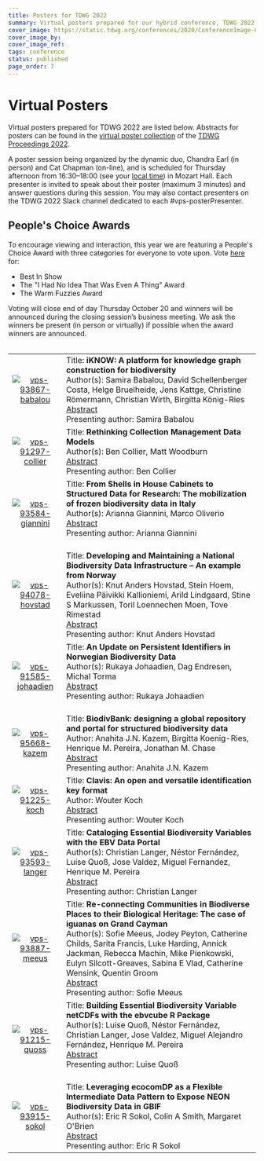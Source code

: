 ```yaml
---
title: Posters for TDWG 2022
summary: Virtual posters prepared for our hybrid conference, TDWG 2022
cover_image: https://static.tdwg.org/conferences/2020/ConferenceImage-CR.jpg
cover_image_by: 
cover_image_ref: 
tags: conference
status: published
page_order: 7
---
```


# Virtual Posters

Virtual posters prepared for TDWG 2022 are listed below. Abstracts for posters can be found in the [virtual poster collection](https://biss.pensoft.net/collection/386/) of the [TDWG Proceedings 2022](https://biss.pensoft.net/collection/384/). 

A poster session being organized by the dynamic duo, Chandra Earl (in person) and Cat Chapman (on-line), and is scheduled for Thursday afternoon from 16:30–18:00 (see your [local time](https://www.timeanddate.com/worldclock/fixedtime.html?msg=Thursday+Poster+Session+-+Mozart+Hall&iso=20221020T1630&p1=238&ah=1&am=30)) in Mozart Hall. Each presenter is invited to speak about their poster (maximum 3 minutes) and answer questions during this session. You may also contact presenters on the TDWG 2022 Slack channel dedicated to each #vps-posterPresenter. 

## People's Choice Awards

To encourage viewing and interaction, this year we are featuring a People's Choice Award with three categories for everyone to vote upon. Vote [here](https://forms.gle/CXMvTT4ZhZAKxDDUA) for:

- Best In Show
- The "I Had No Idea That Was Even A Thing" Award
- The Warm Fuzzies Award

Voting will close end of day Thursday October 20 and winners will be announced during the closing session’s business meeting. We  ask the winners be present (in person or virtually) if possible when the award winners are announced. <br/><br/>




<table>

<tr>
  <td style="text-align:center">
  	<a href="https://static.tdwg.org/conferences/2022/posters/vps-93867-babalou.pdf" target="_blank"><img src="https://static.tdwg.org/conferences/2022/posters/vps-93867-babalou.png" alt="vps-93867-babalou" style="max-width:300px; max-height:300px;">
  </td>
  <td style="vertical-align:middle">
	Title: <strong> iKNOW: A platform for knowledge graph construction for biodiversity</strong><br />
	Author(s): Samira Babalou, David Schellenberger Costa, Helge Bruelheide, Jens Kattge, Christine Römermann, Christian Wirth, Birgitta König-Ries <br/>
	<a href="https://biss.pensoft.net/article/59041/" target="_blank">Abstract</a> <br/>
	  Presenting author: Samira Babalou <br/>
  </td>
</tr>


<tr>
  <td style="text-align:center">
  	<a href="https://static.tdwg.org/conferences/2022/posters/vps-91297-collier.pdf" target="_blank"><img src="https://static.tdwg.org/conferences/2022/posters/vps-91297-collier.png" alt="vps-91297-collier"  style="max-width:300px; max-height:300px;">
  </td>
  <td style="vertical-align:middle">
	Title: <strong>Rethinking Collection Management Data Models </strong><br />
	Author(s): Ben Collier, Matt Woodburn <br />
	<a href="https://biss.pensoft.net/article/91297/" target="_blank">Abstract</a><br/>
	  Presenting author: Ben Collier  <br/>
  </td>
</tr>


<tr>
  <td style="text-align:center">
  	<a href="https://static.tdwg.org/conferences/2022/posters/vps-93584-giannini.pdf" target="_blank"><img src="https://static.tdwg.org/conferences/2022/posters/vps-93584-giannini.png" alt="vps-93584-giannini" style="max-width:300px; max-height:300px;">
  </td>
  <td style="vertical-align:middle">
	Title: <strong>From Shells in House Cabinets to Structured Data for Research: The mobilization of frozen biodiversity data in Italy </strong><br />
	Author(s): Arianna Giannini, Marco Oliverio <br />
	<a href="https://biss.pensoft.net/article/93584/" target="_blank">Abstract</a> <br/>
	Presenting author: Arianna Giannini <br/>
	<br/>
  </td>
</tr>


<tr>
  <td style="text-align:center">
  	<a href="https://static.tdwg.org/conferences/2022/posters/vps-94078-hovstad.pdf" target="_blank"><img src="https://static.tdwg.org/conferences/2022/posters/vps-94078-hovstad.png" alt="vps-94078-hovstad" style="max-width:300px; max-height:300px;">
  </td>
  <td style="vertical-align:middle">
	Title: <strong>Developing and Maintaining a National Biodiversity Data Infrastructure – An example from Norway </strong><br />
	Author(s): Knut Anders Hovstad, Stein Hoem, Eveliina Päivikki Kallioniemi, Arild Lindgaard, Stine S Markussen, Toril Loennechen Moen, Tove Rimestad <br/>
	<a href="https://biss.pensoft.net/article/59041/" target="_blank">Abstract</a> <br/>
	  Presenting author: Knut Anders Hovstad <br/>
  </td>
</tr>


<tr>
  <td style="text-align:center">
  <a href="https://static.tdwg.org/conferences/2022/posters/vps-91585-johaadien.jpg" target="_blank"><img src="https://static.tdwg.org/conferences/2022/posters/vps-91585-johaadien.png" alt="vps-91585-johaadien"  style="max-width:300px; max-height:300px;">
  </td>
  <td style="vertical-align:middle">
    Title: <strong>An Update on Persistent Identifiers in Norwegian Biodiversity Data</strong><br />
    Author(s): Rukaya Johaadien, Dag Endresen, Michal Torma <br />
    <a href="https://biss.pensoft.net/article/91585/" target="_blank">Abstract</a> <br/>
    Presenting author: Rukaya Johaadien <br/>
    <br/>
  </td>
</tr>


<tr>
  <td style="text-align:center">
  	<a href="https://static.tdwg.org/conferences/2022/posters/vps-95668-kazem.pdf" target="_blank"><img src="https://static.tdwg.org/conferences/2022/posters/vps-95668-kazem.png" alt="vps-95668-kazem" style="max-width:300px; max-height:300px;">
	</td>
  <td style="vertical-align:middle">
	Title: <strong>BiodivBank: designing a global repository and portal for structured biodiversity data</strong><br />
	Author: Anahita J.N. Kazem, Birgitta Koenig-Ries, Henrique M. Pereira, Jonathan M. Chase<br />
	<a href="https://biss.pensoft.net/article/95668/" target="_blank">Abstract</a><br/>
	  Presenting author: Anahita J.N. Kazem <br/>
  </td>
</tr>


<tr>
  <td style="text-align:center">
  	<a href="https://static.tdwg.org/conferences/2022/posters/vps-91225-koch.pdf" target="_blank"><img src="https://static.tdwg.org/conferences/2022/posters/vps-91225-koch.png" alt="vps-91225-koch" style="max-width:300px; max-height:300px;">
	</td>
  <td style="vertical-align:middle">
	Title: <strong>Clavis: An open and versatile identification key format </strong><br />
	Author: Wouter Koch <br />
	<a href="https://biss.pensoft.net/article/91225/" target="_blank">Abstract</a><br/>
	  Presenting author: Wouter Koch <br/>
  </td>
</tr>


<tr>
  <td style="text-align:center">
  	<a href="https://static.tdwg.org/conferences/2022/posters/vps-93593-langer.pdf" target="_blank"><img src="https://static.tdwg.org/conferences/2022/posters/vps-93593-langer.png" alt="vps-93593-langer" style="max-width:300px; max-height:300px;">
  </td>
  <td style="vertical-align:middle">
	Title: <strong>Cataloging Essential Biodiversity Variables with the EBV Data Portal </strong><br />
	Author(s): Christian Langer, Néstor Fernández, Luise Quoß, Jose Valdez, Miguel Fernandez, Henrique M. Pereira <br />
	<a href="https://biss.pensoft.net/article/59065/" target="_blank">Abstract</a><br/>
	Presenting author: Christian Langer<br/>
  </td>
</tr>


<tr>
  <td style="text-align:center">
  	<a href="https://static.tdwg.org/conferences/2022/posters/vps-93887-meeus.pdf" target="_blank"><img src="https://static.tdwg.org/conferences/2022/posters/vps-93887-meeus.png" alt="vps-93887-meeus" style="max-width:300px; max-height:300px;">
  </td>
  <td style="vertical-align:middle">
	Title: <strong> Re-connecting Communities in Biodiverse Places to their Biological Heritage: The case of iguanas on Grand Cayman</strong><br />
	Author(s): Sofie Meeus, Jodey Peyton, Catherine Childs, Sarita Francis, Luke Harding, Annick Jackman, Rebecca Machin, Mike Pienkowski, Eulyn Silcott-Greaves, Sabina E Vlad, Catherine Wensink, Quentin Groom <br/>
	<a href="https://biss.pensoft.net/article/59041/" target="_blank">Abstract</a> <br/>
	  Presenting author: Sofie Meeus <br/>
  </td>
</tr>


<tr>
  <td style="text-align:center"> <a href="https://static.tdwg.org/conferences/2022/posters/vps-91215-quoss.pdf" target="_blank"><img src="https://static.tdwg.org/conferences/2022/posters/vps-91215-quoss.png" alt="vps-91215-quoss" style="max-width:300px; max-height:300px;">
	</td>
  <td style="vertical-align:middle">
	Title: <strong>Building Essential Biodiversity Variable netCDFs with the ebvcube R Package </strong><br />
	Author(s): Luise Quoß, Néstor Fernández, Christian Langer, Jose Valdez, Miguel Alejandro Fernández, Henrique M. Pereira <br />
	<a href="https://biss.pensoft.net/article/91215/" target="_blank">Abstract</a> <br/>
	Presenting author: Luise Quoß <br/>
	<br/>
  </td>
</tr>


<tr>
  <td style="text-align:center">
  	<a href="https://static.tdwg.org/conferences/2022/posters/vps-93915-sokol.pdf" target="_blank"><img src="https://static.tdwg.org/conferences/2022/posters/vps-93915-sokol.png" alt="vps-93915-sokol" style="max-width:300px; max-height:300px;">
  </td>
  <td style="vertical-align:middle">
	Title: <strong>Leveraging ecocomDP as a Flexible Intermediate Data Pattern to Expose NEON Biodiversity Data in GBIF </strong><br />
	Author(s): Eric R Sokol, Colin A Smith, Margaret O'Brien <br/>
	<a href="https://biss.pensoft.net/article/59041/" target="_blank">Abstract</a> <br/>
	  Presenting author: Eric R Sokol <br/>
  </td>
</tr>

</table>
